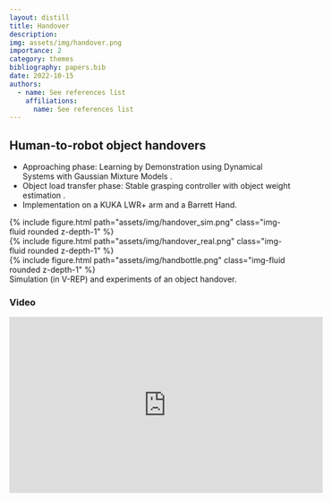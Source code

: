 ```yaml
---
layout: distill
title: Handover
description: 
img: assets/img/handover.png
importance: 2
category: themes
bibliography: papers.bib
date: 2022-10-15
authors:
  - name: See references list
    affiliations:
      name: See references list
---
```


## Human-to-robot object handovers
* Approaching phase: Learning by Demonstration using Dynamical Systems with Gaussian Mixture Models <d-cite key="Sidiropoulos2019"></d-cite>.
* Object load transfer phase: Stable grasping controller with object weight estimation <d-cite key="Psomopoulou2015,Psomopoulou2015b,Psomopoulou2014"></d-cite>.
* Implementation on a KUKA LWR+ arm and a Barrett Hand.

<div class="row mt-3">
    <div class="col-sm mt-3 mt-md-0">
        {% include figure.html path="assets/img/handover_sim.png" class="img-fluid rounded z-depth-1" %}
   </div>
    <div class="col-sm mt-3 mt-md-0">
        {% include figure.html path="assets/img/handover_real.png" class="img-fluid rounded z-depth-1" %}
    </div>
    <div class="col-sm mt-3 mt-md-0">
        {% include figure.html path="assets/img/handbottle.png" class="img-fluid rounded z-depth-1" %}
    </div>
</div>
<div class="caption">
    Simulation (in V-REP) and experiments of an object handover.
</div>

### Video

<iframe width="560" height="315" src="https://www.youtube.com/embed/eWn1Kby0mK8" title="YouTube video player" frameborder="0" allow="accelerometer; autoplay; clipboard-write; encrypted-media; gyroscope; picture-in-picture" allowfullscreen></iframe>
